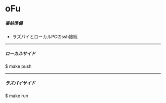 # oFu

##### 事前準備
- ラズパイとローカルPCのssh接続

---

##### ローカルサイド
$ make push

---

##### ラズパイサイド
$ make run

